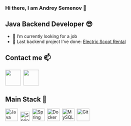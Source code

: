 ### Hi there, I am Andrey Semenov 👋

## Java Backend Developer 😎
- 🔭 I’m currently looking for a job
- 🔨 Last backend project I've done: [Electric Scoot Rental](https://github.com/andrey-backend-dev/ElectroScootRental)

## Contact me 📫
[<img src="https://freelogopng.com/images/all_img/1683045226telegram-logo-black.png" width="50px" height="50px">](https://t.me/scythejudge)&nbsp;
[<img src="https://www.freeiconspng.com/uploads/email-icon--clipart-best-22.png" width="50px" height="50px">](mailto:tocode.andrey@gmail.com&body=Здравствуйте,%20Андрей!)&nbsp;

## Main Stack 🔑
<img src="https://1000logos.net/wp-content/uploads/2020/09/Java-Logo.png" height="40px" alt="Java">&nbsp;
<img src="https://blog.skillfactory.ru/wp-content/uploads/2023/02/1920px-spring_framework_logo_2018.svg-8793753.png" height="30px" alt="Spring">&nbsp;
<img src="https://logowik.com/content/uploads/images/maven-apache3537.jpg" height="40px" alt="Spring">&nbsp;
<img src="https://w7.pngwing.com/pngs/219/411/png-transparent-docker-logo-kubernetes-microservices-cloud-computing-dockers-logo-text-logo-cloud-computing-thumbnail.png" height="40px" alt="Docker">&nbsp;
<img src="https://w7.pngwing.com/pngs/747/798/png-transparent-mysql-logo-mysql-database-web-development-computer-software-dolphin-marine-mammal-animals-text-thumbnail.png" height="40px" alt="MySQL">&nbsp;
<img src="https://e7.pngegg.com/pngimages/713/558/png-clipart-computer-icons-pro-git-github-logo-text-logo-thumbnail.png" height="40px" alt="Git">

